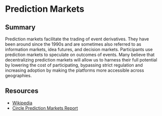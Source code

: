 # Prediction Markets

## Summary

Prediction markets facilitate the trading of event derivatives. They have been around since the 1990s and are sometimes also referred to as information markets, idea futures, and decision markets. Participants use prediction markets to speculate on outcomes of events. Many believe that decentralizing prediction markets will allow us to harness their full potential by lowering the cost of participating, bypassing strict regulation and increasing adoption by making the platforms more accessible across geographies.

## Resources

* [Wikipedia](https://en.wikipedia.org/wiki/Prediction_market)
* [Circle Prediction Markets Report](https://www.circle.com/en/research/prediction-markets)

